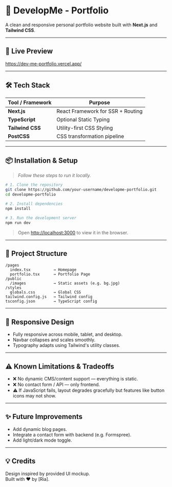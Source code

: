 # 📘 DevelopMe - Portfolio

A clean and responsive personal portfolio website built with **Next.js** and **Tailwind CSS**.

---

## 🚀 Live Preview

https://dev-me-portfolio.vercel.app/

---

## 🛠️ Tech Stack

| Tool / Framework     | Purpose                          |
|----------------------|----------------------------------|
| **Next.js**          | React Framework for SSR + Routing |
| **TypeScript**       | Optional Static Typing           |
| **Tailwind CSS**     | Utility-first CSS Styling        |
| **PostCSS**          | CSS transformation pipeline      |

---

## 📦 Installation & Setup

> _Follow these steps to run it locally._

```bash
# 1. Clone the repository
git clone https://github.com/your-username/developme-portfolio.git
cd developme-portfolio

# 2. Install dependencies
npm install

# 3. Run the development server
npm run dev
```

> Open [http://localhost:3000](http://localhost:3000) to view it in the browser.

---


## 📁 Project Structure

```
/pages
  index.tsx          → Homepage
  portfolio.tsx      → Portfolio Page
/public
  /images            → Static assets (e.g. bg.jpg)
/styles
  globals.css        → Global CSS
tailwind.config.js   → Tailwind config
tsconfig.json        → TypeScript config
```

---

## 📱 Responsive Design

- Fully responsive across mobile, tablet, and desktop.
- Navbar collapses and scales smoothly.
- Typography adapts using Tailwind's utility classes.

---

## ⚠️ Known Limitations & Tradeoffs

- ❌ No dynamic CMS/content support — everything is static.
- ❌ No contact form / API — only frontend.
- ⚠️ If JavaScript fails, layout degrades gracefully but features like button icons may not show.

---

## ✨ Future Improvements

- Add dynamic blog pages.
- Integrate a contact form with backend (e.g. Formspree).
- Add light/dark mode toggle.

---

## 💡 Credits

Design inspired by provided UI mockup.  
Built with ❤️ by [Ria].
